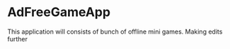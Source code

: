 # AdFreeGameApp
This application will consists of bunch of offline mini games. Making edits further
